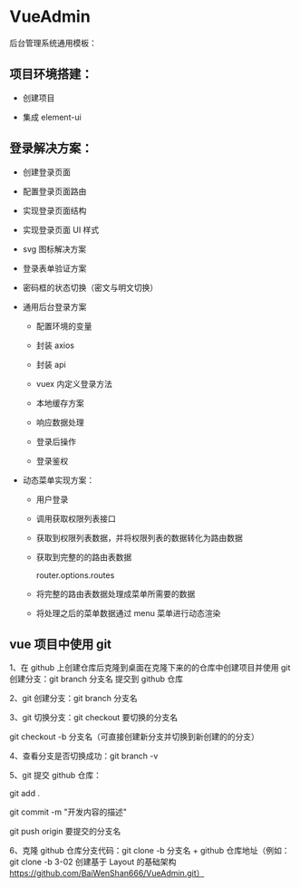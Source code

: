 # VueAdmin

后台管理系统通用模板：

## 项目环境搭建：

- 创建项目

- 集成 element-ui

## 登录解决方案：

- 创建登录页面

- 配置登录页面路由

- 实现登录页面结构

- 实现登录页面 UI 样式

- svg 图标解决方案

- 登录表单验证方案

- 密码框的状态切换（密文与明文切换）

- 通用后台登录方案

  - 配置环境的变量

  - 封装 axios

  - 封装 api

  - vuex 内定义登录方法

  - 本地缓存方案

  - 响应数据处理

  - 登录后操作

  - 登录鉴权

- 动态菜单实现方案：

  - 用户登录

  - 调用获取权限列表接口

  - 获取到权限列表数据，并将权限列表的数据转化为路由数据

  - 获取到完整的的路由表数据

    router.options.routes

  - 将完整的路由表数据处理成菜单所需要的数据

  - 将处理之后的菜单数据通过 menu 菜单进行动态渲染

## vue 项目中使用 git

1、在 github 上创建仓库后克隆到桌面在克隆下来的的仓库中创建项目并使用 git 创建分支：git branch 分支名 提交到 github 仓库

2、git 创建分支：git branch 分支名

3、git 切换分支：git checkout 要切换的分支名

git checkout -b 分支名（可直接创建新分支并切换到新创建的的分支）

4、查看分支是否切换成功：git branch -v

5、git 提交 github 仓库：

git add .

git commit -m "开发内容的描述"

git push origin 要提交的分支名

6、克隆 github 仓库分支代码：git clone -b 分支名 + github 仓库地址（例如：git clone -b 3-02 创建基于 Layout 的基础架构 https://github.com/BaiWenShan666/VueAdmin.git）
